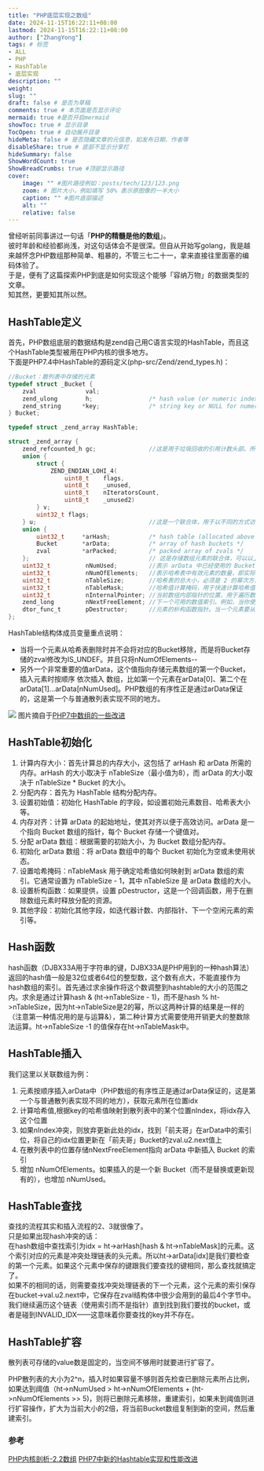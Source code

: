```yaml
---
title: "PHP底层实现之数组"
date: 2024-11-15T16:22:11+08:00
lastmod: 2024-11-15T16:22:11+08:00
author: ["ZhangYong"]
tags: # 标签
- ALL
- PHP
- HashTable
- 底层实现
description: ""
weight:
slug: ""
draft: false # 是否为草稿
comments: true # 本页面是否显示评论
mermaid: true #是否开启mermaid
showToc: true # 显示目录
TocOpen: true # 自动展开目录
hideMeta: false # 是否隐藏文章的元信息，如发布日期、作者等
disableShare: true # 底部不显示分享栏
hideSummary: false
ShowWordCount: true
ShowBreadCrumbs: true #顶部显示路径
cover:
    image: "" #图片路径例如：posts/tech/123/123.png
    zoom: # 图片大小，例如填写 50% 表示原图像的一半大小
    caption: "" #图片底部描述
    alt: ""
    relative: false
---
```


曾经听前同事讲过一句话「**PHP的精髓是他的数组**」。       
彼时年龄和经验都尚浅，对这句话体会不是很深。但自从开始写golang，我是越来越怀念PHP数组那种简单、粗暴的，不管三七二十一，拿来直接往里面塞的编码体验了。     
于是，便有了这篇探索PHP到底是如何实现这个能够「容纳万物」的数据类型的文章。         
知其然，更要知其所以然。

## HashTable定义
首先，PHP数组底层的数据结构是zend自己用C语言实现的HashTable，而且这个HashTable类型被用在PHP内核的很多地方。        
下面是PHP7.4中HashTable的源码定义(php-src/Zend/zend_types.h)：
```C
//Bucket：散列表中存储的元素
typedef struct _Bucket {
	zval              val;
	zend_ulong        h;                /* hash value (or numeric index)   */
	zend_string      *key;              /* string key or NULL for numerics */
} Bucket;

typedef struct _zend_array HashTable;

struct _zend_array {
	zend_refcounted_h gc;               //这是用于垃圾回收的引用计数头部。所有PHP的zval和复合类型（如数组）都使用了这种结构，以便能够进行引用计数和垃圾收集
	union {
		struct {
			ZEND_ENDIAN_LOHI_4(
				uint8_t    flags,
				uint8_t    _unused,
				uint8_t    nIteratorsCount,
				uint8_t    _unused2)
		} v;
		uint32_t flags;
	} u;                                //这是一个联合体，用于以不同的方式访问相同的内存区域。ZEND_ENDIAN_LOHI_4 是一个宏，用于处理不同字节序（大端和小端）的系统。它定义了一个包含四个 uint8_t 类型的匿名结构体，分别对应 flags, _unused, nIteratorsCount, 和 _unused2。同时，整个结构体可以作为一个 uint32_t 类型的 flags 被访问。
	union {
		uint32_t     *arHash;           /* hash table (allocated above this pointer) */ //指向哈希表的指针，用于关联数组
		Bucket       *arData;           /* array of hash buckets */                     //指向包含键值对的桶数组的指针（存在不连续的索引数组）
		zval         *arPacked;         /* packed array of zvals */                     //指向紧密打包的 zval 数组的指针，用于索引数组
	};                                  // 这是存储数组元素的联合体，可以以上面三种不同的形式访问
	uint32_t          nNumUsed;         //表示 arData 中已经使用的 Bucket 数量，包括了可能存在的空洞（已删除的元素）
	uint32_t          nNumOfElements;   //表示哈希表中有效元素的数量，即实际存储在 HashTable 中的元素数量
	uint32_t          nTableSize;       //哈希表的总大小，必须是 2 的幂次方，用于分配 arData 和 arHash
	uint32_t          nTableMask;       //哈希值计算掩码，用于快速计算哈希值在哈希表中的位置，等于 nTableSize 的负值（nTableMask = -nTableSize）
	uint32_t          nInternalPointer; //当前数组内部指针的位置，用于遍历数组时追踪位置
	zend_long         nNextFreeElement; //下一个可用的数值索引。例如，当你使用类似 arr[] = 1; 的语法添加元素到数组时，nNextFreeElement 将被用来分配键值，并且在添加后自增。如果还有类似 arr["a"] = 2; arr[] = 3; 的操作，则nNextFreeElement = 2，nNextFreeElement 会跳过任何明确指定的键，并找到下一个可用的数值索引 
	dtor_func_t       pDestructor;      //元素的析构函数指针。当一个元素要从 HashTable 中移除时，这个函数会被调用来执行任何必要的清理操作，例如减少引用计数或释放内存。
};

```
HashTable结构体成员变量重点说明：
* 当将一个元素从哈希表删除时并不会将对应的Bucket移除，而是将Bucket存储的zval修改为IS_UNDEF。并且只将nNumOfElements--
* 另外一个非常重要的值arData，这个值指向存储元素数组的第一个Bucket，插入元素时按顺序 依次插入 数组，比如第一个元素在arData[0]、第二个在arData[1]...arData[nNumUsed]。PHP数组的有序性正是通过arData保证的，这是第一个与普通散列表实现不同的地方。

![](/images/PHP/hashtable.png)
图片摘自于[PHP7中数组的一些改进](https://solupro.org/PHP7-something-about-array/)

## HashTable初始化

1. 计算内存大小：首先计算总的内存大小，这包括了 arHash 和 arData 所需的内存。arHash 的大小取决于 nTableSize（最小值为8），而 arData 的大小取决于 nTableSize * Bucket 的大小。
2. 分配内存：首先为 HashTable 结构分配内存。
3. 设置初始值：初始化 HashTable 的字段，如设置初始元素数目、哈希表大小等。
4. 内存对齐：计算 arData 的起始地址，使其对齐以便于高效访问。arData 是一个指向 Bucket 数组的指针，每个 Bucket 存储一个键值对。
5. 分配 arData 数组：根据需要的初始大小，为 Bucket 数组分配内存。
6. 初始化 arData 数组：将 arData 数组中的每个 Bucket 初始化为空或未使用状态。
7. 设置哈希掩码：nTableMask 用于确定哈希值如何映射到 arData 数组的索引。它通常设置为 nTableSize - 1，其中 nTableSize 是 arData 数组的大小。
8. 设置析构函数：如果提供，设置 pDestructor，这是一个回调函数，用于在删除数组元素时释放分配的资源。
9. 其他字段：初始化其他字段，如迭代器计数、内部指针、下一个空闲元素的索引等。

## Hash函数

hash函数（DJBX33A用于字符串的键，DJBX33A是PHP用到的一种hash算法）返回的hash值一般是32位或者64位的整型数，这个数有点大，不能直接作为hash数组的索引。首先通过求余操作将这个数调整到hashtable的大小的范围之内。求余是通过计算hash & (ht->nTableSize - 1)，而不是hash % ht->nTableSize，因为ht->nTableSize是2的幂，所以这两种计算的结果是一样的（注意第一种情况用的是与运算&），第二种计算方式需要使用开销更大的整数除法运算。ht->nTableSize -1 的值保存在ht->nTableMask中。

## HashTable插入

我们这里以关联数组为例： 
1. 元素按顺序插入arData中（PHP数组的有序性正是通过arData保证的，这是第一个与普通散列表实现不同的地方），获取元素所在位置idx
2. 计算哈希值,根据key的哈希值映射到散列表中的某个位置nIndex，将idx存入这个位置
3. 如果nIndex冲突，则放弃更新此处的idx，找到「前夫哥」在arData中的索引位，将自己的idx位置更新在「前夫哥」Bucket的zval.u2.next值上
4. 在散列表中的位置存储nNextFreeElement指向 arData 中新插入 Bucket 的索引
5. 增加 nNumOfElements。如果插入的是一个新 Bucket（而不是替换或更新现有的），也增加 nNumUsed。

## HashTable查找

查找的流程其实和插入流程的2、3就很像了。       
只是如果出现hash冲突的话：         
在hash数组中查找索引为idx = ht->arHash[hash & ht->nTableMask]的元素。这个索引对应的元素是冲突处理链表的头元素。所以ht->arData[idx]是我们要检查的第一个元素。如果这个元素中保存的键跟我们要查找的键相同，那么查找就搞定了。          
如果不的相同的话，则需要查找冲突处理链表的下一个元素，这个元素的索引保存在bucket->val.u2.next中，它保存在zval结构体中很少会用到的最后4个字节中。我们继续遍历这个链表（使用索引而不是指针）直到找到我们要找的bucket，或者是碰到INVALID_IDX——这意味着你要查找的key并不存在。

## HashTable扩容

散列表可存储的value数是固定的，当空间不够用时就要进行扩容了。

PHP散列表的大小为2^n，插入时如果容量不够则首先检查已删除元素所占比例，如果达到阈值（ht->nNumUsed > ht->nNumOfElements + (ht->nNumOfElements >> 5)，则将已删除元素移除，重建索引，如果未到阈值则进行扩容操作，扩大为当前大小的2倍，将当前Bucket数组复制到新的空间，然后重建索引。

### 参考
[PHP内核剖析-2.2数组](https://github.com/pangudashu/php7-internal/blob/master/2/zend_ht.md)
[PHP7中新的Hashtable实现和性能改进](https://gywbd.github.io/posts/2014/12/php7-new-hashtable-implementation.html)